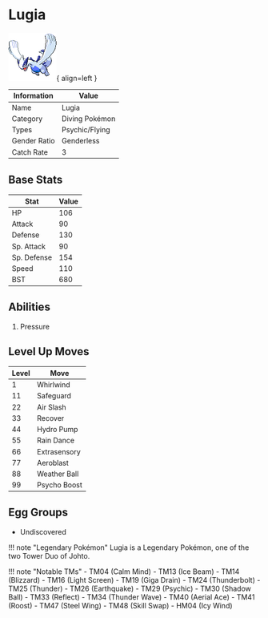 # Lugia

![Lugia](../images/pokemon/249.png){ align=left }

| Information | Value |
|------------|--------|
| Name | Lugia |
| Category | Diving Pokémon |
| Types | Psychic/Flying |
| Gender Ratio | Genderless |
| Catch Rate | 3 |

## Base Stats

| Stat | Value |
|------|-------|
| HP | 106 |
| Attack | 90 |
| Defense | 130 |
| Sp. Attack | 90 |
| Sp. Defense | 154 |
| Speed | 110 |
| BST | 680 |

## Abilities
1. Pressure

## Level Up Moves
| Level | Move |
|-------|------|
| 1 | Whirlwind |
| 11 | Safeguard |
| 22 | Air Slash |
| 33 | Recover |
| 44 | Hydro Pump |
| 55 | Rain Dance |
| 66 | Extrasensory |
| 77 | Aeroblast |
| 88 | Weather Ball |
| 99 | Psycho Boost |

## Egg Groups
- Undiscovered

!!! note "Legendary Pokémon"
    Lugia is a Legendary Pokémon, one of the two Tower Duo of Johto.

!!! note "Notable TMs"
    - TM04 (Calm Mind)
    - TM13 (Ice Beam)
    - TM14 (Blizzard)
    - TM16 (Light Screen)
    - TM19 (Giga Drain)
    - TM24 (Thunderbolt)
    - TM25 (Thunder)
    - TM26 (Earthquake)
    - TM29 (Psychic)
    - TM30 (Shadow Ball)
    - TM33 (Reflect)
    - TM34 (Thunder Wave)
    - TM40 (Aerial Ace)
    - TM41 (Roost)
    - TM47 (Steel Wing)
    - TM48 (Skill Swap)
    - HM04 (Icy Wind)

